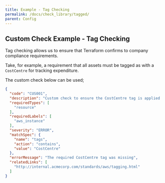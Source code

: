 ```yaml
---
title: Example - Tag Checking
permalink: /docs/check_library/tagged/
parent: Config
---
```


## Custom Check Example - Tag Checking

Tag checking allows us to ensure that Terraform confirms to company compliance requirements.

Take, for example, a requirement that all assets must be tagged as with a `CostCentre` for tracking expenditure.

The custom check below can be used;

```json
{
  "code": "CUS001",
  "description": "Custom check to ensure the CostCentre tag is applied to EC2 instances",
  "requiredTypes": [
    "resource"
  ],
  "requiredLabels": [
    "aws_instance"
  ],
  "severity": "ERROR",
  "matchSpec": {
    "name": "tags",
    "action": "contains",
    "value": "CostCentre"
  },
  "errorMessage": "The required CostCentre tag was missing",
  "relatedLinks": [
    "http://internal.acmecorp.com/standards/aws/tagging.html"
  ]
}
```